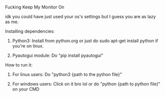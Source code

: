 Fucking Keep My Monitor On

idk you could have just used your os's settings but I guess you are as lazy as me.

Installing dependencies:

1. Python3: Install from python.org or just do sudo apt-get install python if you're on linux.

2. Pyautogui module: Do "pip install pyautogui"

How to run it:

1. For linux users: Do "python3 {path to the python file}"

2. For windows users: Click on it bro lol or do "python {path to python file}" on your CMD
